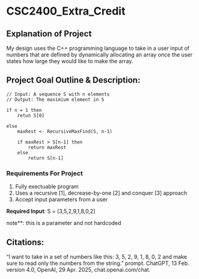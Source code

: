 # CSC2400_Extra_Credit

## Explanation of Project

My design uses the C++ programming language to take in a user input of numbers that are defined by dynamically allocating an array once the user states how large they would like to make the array. 


## Project Goal Outline & Description:

    // Input: A sequence S with n elements
    // Output: The maximium element in S

    if n = 1 then
        retun S[0]

    else 
        maxRest <- RecursiveMaxFind(S, n-1) 

        if maxRest > S[n-1] then 
            return maxRest
        else 
            return S[n-1] 

### Requirements For Project

1. Fully exectuable program 
2. Uses a recursive [1], decrease-by-one [2] and conquer [3] approach
3. Accept input parameters from a user

**Required Input**: S = [3,5,2,9,1,8,0,2] 

note**: this is a parameter and not hardcoded

## Citations: 

“I want to take in a set of numbers like this: 3, 5, 2, 9, 1, 8, 0, 2 and make sure to read only the numbers from the string.” prompt. ChatGPT, 13 Feb. version 4.0, OpenAI, 29 Apr. 2025, chat.openai.com/chat.